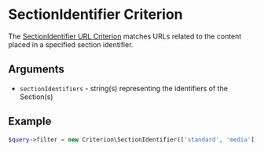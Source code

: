 # SectionIdentifier Criterion

The [SectionIdentifier URL Criterion](https://github.com/ezsystems/ezplatform-kernel/blob/v1.0.0/eZ/Publish/API/Repository/Values/URL/Query/Criterion/SectionIdentifier.php)
matches URLs related to the content placed in a specified section identifier.

## Arguments

- `sectionIdentifiers` - string(s) representing the identifiers of the Section(s)

## Example

```php
$query->filter = new Criterion\SectionIdentifier(['standard', 'media']);
```

